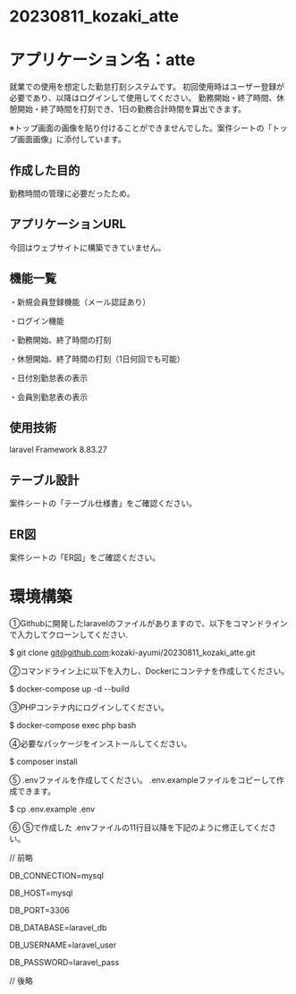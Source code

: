 # 20230811_kozaki_atte

# アプリケーション名：atte
就業での使用を想定した勤怠打刻システムです。
初回使用時はユーザー登録が必要であり、以降はログインして使用してください。
勤務開始・終了時間、休憩開始・終了時間を打刻でき、1日の勤務合計時間を算出できます。

※トップ画面の画像を貼り付けることができませんでした。案件シートの「トップ画面画像」に添付しています。


## 作成した目的
勤務時間の管理に必要だったため。


## アプリケーションURL
今回はウェブサイトに構築できていません。

## 機能一覧
・新規会員登録機能（メール認証あり）

・ログイン機能

・勤務開始、終了時間の打刻
  
・休憩開始、終了時間の打刻（1日何回でも可能）

・日付別勤怠表の表示

・会員別勤怠表の表示

## 使用技術
laravel Framework 8.83.27


## テーブル設計
案件シートの「テーブル仕様書」をご確認ください。


## ER図
案件シートの「ER図」をご確認ください。


# 環境構築
①Githubに開発したlaravelのファイルがありますので、以下をコマンドラインで入力してクローンしてください.

$ git clone git@github.com:kozaki-ayumi/20230811_kozaki_atte.git

②コマンドライン上に以下を入力し、Dockerにコンテナを作成してください。

$ docker-compose up -d --build

③PHPコンテナ内にログインしてください。

$ docker-compose exec php bash

④必要なパッケージをインストールしてください。

$ composer install

⑤ .envファイルを作成してください。 .env.exampleファイルをコピーして作成できます。

$ cp .env.example .env

⑥ ⑤で作成した .envファイルの11行目以降を下記のように修正してください。


// 前略

DB_CONNECTION=mysql

DB_HOST=mysql

DB_PORT=3306

DB_DATABASE=laravel_db

DB_USERNAME=laravel_user

DB_PASSWORD=laravel_pass

// 後略
